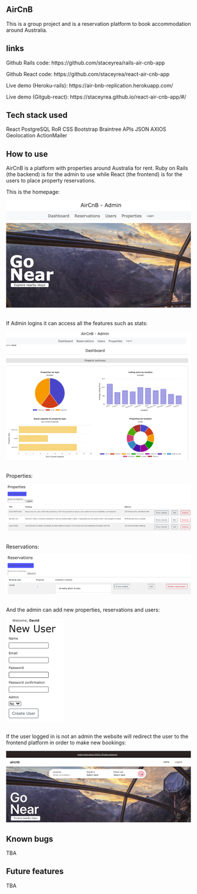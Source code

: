 AirCnB
-----------------------------------------------------

This is a group project and is a reservation platform to book accommodation around Australia.

links
------------------------------------------------------
<p>Github Rails code: https://github.com/staceyrea/rails-air-cnb-app </p>
<p>Github React code: https://github.com/staceyrea/react-air-cnb-app </p>
<p>Live demo (Heroku-rails): https://air-bnb-replication.herokuapp.com/ </p>
<p>Live demo (Gitgub-react): https://staceyrea.github.io/react-air-cnb-app/#/ </p>

Tech stack used
------------------------------------------------------

React
PostgreSQL
RoR
CSS
Bootstrap
Braintree
APIs
JSON
AXIOS
Geolocation
ActionMailer



How to use
------------------------------------------------------

AirCnB is a platform with properties around Australia for rent. Ruby on Rails (the backend) is for the admin to use while React (the frontend) is for the users to place property reservations.


This is the homepage:

![](app/assets/images/home.png)

<br>
If Admin logins it can access all the features such as stats:

![](app/assets/images/dashboard.png)

<br>
Properties:

![](app/assets/images/properties.png)

<br>
Reservations:

![](app/assets/images/reservation.png)

<br>
And the admin can add new properties, reservations and users:

![](app/assets/images/newuser.png)

<br>
If the user logged in is not an admin the website will redirect the user to the frontend platform in order to make new bookings:


![](app/assets/images/notUserLogin.png)


Known bugs
------------------------------------------------------
TBA

Future features
------------------------------------------------------
TBA
